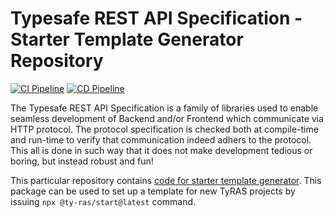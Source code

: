 # Typesafe REST API Specification - Starter Template Generator Repository

[![CI Pipeline](https://github.com/ty-ras/start/actions/workflows/ci.yml/badge.svg)](https://github.com/ty-ras/start/actions/workflows/ci.yml)
[![CD Pipeline](https://github.com/ty-ras/start/actions/workflows/cd.yml/badge.svg)](https://github.com/ty-ras/start/actions/workflows/cd.yml)

The Typesafe REST API Specification is a family of libraries used to enable seamless development of Backend and/or Frontend which communicate via HTTP protocol.
The protocol specification is checked both at compile-time and run-time to verify that communication indeed adhers to the protocol.
This all is done in such way that it does not make development tedious or boring, but instead robust and fun!

This particular repository contains [code for starter template generator](./code).
This package can be used to set up a template for new TyRAS projects by issuing `npx @ty-ras/start@latest` command.
